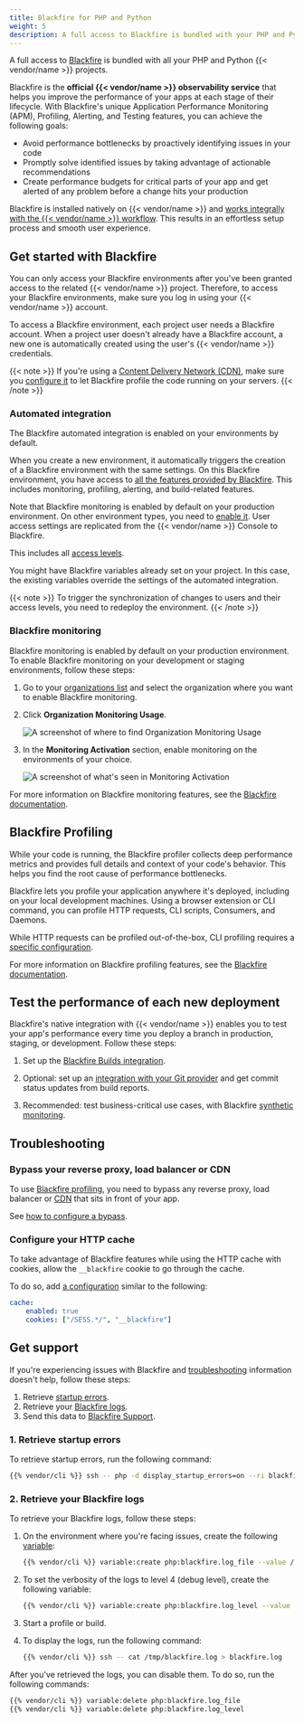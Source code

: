 ```yaml
---
title: Blackfire for PHP and Python
weight: 5
description: A full access to Blackfire is bundled with your PHP and Python {{< vendor/name >}} projects.
---
```


A full access to [Blackfire](https://www.blackfire.io/) is bundled with all your PHP and
Python {{< vendor/name >}} projects.

Blackfire is the **official {{< vendor/name >}} observability service** that helps you
improve the performance of your apps at each stage of their lifecycle.
With Blackfire's unique Application Performance Monitoring (APM), Profiling,
Alerting, and Testing features, you can achieve the following goals:

- Avoid performance bottlenecks by proactively identifying issues in your code
- Promptly solve identified issues by taking advantage of actionable recommendations
- Create performance budgets for critical parts of your app and get alerted of any
  problem before a change hits your production

Blackfire is installed natively on {{< vendor/name >}} and [works integrally with the {{< vendor/name >}} workflow](https://www.youtube.com/watch?v=Bq-LFjgD6L0).
This results in an effortless setup process and smooth user experience.

## Get started with Blackfire

You can only access your Blackfire environments after you've been granted access to the related {{< vendor/name >}} project.
Therefore, to access your Blackfire environments, make sure you log in using your {{< vendor/name >}} account.

To access a Blackfire environment, each project user needs a Blackfire account.
When a project user doesn't already have a Blackfire account,
a new one is automatically created using the user's {{< vendor/name >}} credentials.

{{< note >}}
If you're using a [Content Delivery Network (CDN)](../../domains/cdn/_index.md),
make sure you [configure it](https://blackfire.io/docs/integrations/proxies/index)
to let Blackfire profile the code running on your servers.
{{< /note >}}

### Automated integration

The Blackfire automated integration is enabled on your environments by default.

When you create a new environment,
it automatically triggers the creation of a Blackfire environment with the same settings.
On this Blackfire environment, you have access to [all the features provided by Blackfire](https://www.blackfire.io/features/).
This includes monitoring, profiling, alerting, and build-related features.

Note that Blackfire monitoring is enabled by default on your production environment.
On other environment types, you need to [enable it](#blackfire-monitoring).
User access settings are replicated from the {{< vendor/name >}} Console to Blackfire.

This includes all [access levels](https://blackfire.io/docs/up-and-running/access-management).
 
You might have Blackfire variables already set on your project.
In this case, the existing variables override the settings of the automated integration.

{{< note >}}
To trigger the synchronization of changes to users and their access levels,
you need to redeploy the environment.
{{< /note >}}

### Blackfire monitoring

Blackfire monitoring is enabled by default on your production environment.
To enable Blackfire monitoring on your development or staging environments, follow these steps:

1.  Go to your [organizations list](https://blackfire.io/my/organizations)
    and select the organization where you want to enable Blackfire monitoring.

2.  Click **Organization Monitoring Usage**.

    ![A screenshot of where to find Organization Monitoring Usage](/images/integrations/blackfire/blackfire-organization-monitoring.png "0.40")

3.  In the **Monitoring Activation** section,
    enable monitoring on the environments of your choice.

    ![A screenshot of what's seen in Monitoring Activation](/images/integrations/blackfire/blackfire-monitoring-activation.png "0.40")

For more information on Blackfire monitoring features,
see the [Blackfire documentation](https://blackfire.io/docs/monitoring-cookbooks/index).

## Blackfire Profiling

While your code is running, the Blackfire profiler collects deep performance metrics
and provides full details and context of your code's behavior.
This helps you find the root cause of performance bottlenecks.

Blackfire lets you profile your application anywhere it's deployed,
including on your local development machines.
Using a browser extension or CLI command,
you can profile HTTP requests, CLI scripts, Consumers, and Daemons.

While HTTP requests can be profiled out-of-the-box, CLI profiling requires a
[specific configuration](https://blackfire.io/docs/integrations/paas/upsun#cli-profiling).

For more information on Blackfire profiling features,
see the [Blackfire documentation](https://blackfire.io/docs/profiling-cookbooks/index).

## Test the performance of each new deployment

Blackfire's native integration with {{< vendor/name >}} enables you to test your app's performance
every time you deploy a branch in production, staging, or development.
Follow these steps:

1.  Set up the [Blackfire Builds integration](https://blackfire.io/docs/integrations/paas/upsun#builds).

2.  Optional: set up an [integration with your Git provider](https://blackfire.io/docs/integrations/git/index)
    and get commit status updates from build reports.

3.  Recommended: test business-critical use cases, with Blackfire [synthetic monitoring](https://blackfire.io/docs/builds-cookbooks/scenarios).

## Troubleshooting

### Bypass your reverse proxy, load balancer or CDN

To use [Blackfire profiling](#blackfire-profiling), you need to bypass any reverse
proxy, load balancer or [CDN](../../domains/cdn/_index.md) that sits in front of your app.

See [how to configure a bypass](https://blackfire.io/docs/reference-guide/reverse-proxies#documentation).

### Configure your HTTP cache

To take advantage of Blackfire features while using the HTTP cache with cookies,
allow the `__blackfire` cookie to go through the cache.

To do so, add [a configuration](../../define-routes/cache.md#allowing-only-specific-cookies)
similar to the following:

```yaml {configFile="routes"}
cache:
    enabled: true
    cookies: ["/SESS.*/", "__blackfire"]
```

## Get support

If you're experiencing issues with Blackfire and [troubleshooting](#troubleshooting)
information doesn't help, follow these steps:

1. Retrieve [startup errors](#1-retrieve-startup-errors).
2. Retrieve your [Blackfire logs](#2-retrieve-your-blackfire-logs).
3. Send this data to [Blackfire Support](https://support.blackfire.io).

### 1. Retrieve startup errors

To retrieve startup errors, run the following command:

```bash
{{% vendor/cli %}} ssh -- php -d display_startup_errors=on --ri blackfire
```

### 2. Retrieve your Blackfire logs

To retrieve your Blackfire logs, follow these steps:

1.  On the environment where you're facing issues, create the following [variable](../../development/variables/set-variables.md):

    ```bash
    {{% vendor/cli %}} variable:create php:blackfire.log_file --value /tmp/blackfire.log
    ```

2.  To set the verbosity of the logs to level 4 (debug level), create the following variable:

    ```bash
    {{% vendor/cli %}} variable:create php:blackfire.log_level --value 4
    ```

3.  Start a profile or build.

4.  To display the logs, run the following command:

    ```bash
    {{% vendor/cli %}} ssh -- cat /tmp/blackfire.log > blackfire.log
    ```

After you've retrieved the logs, you can disable them.
To do so, run the following commands:

```bash
{{% vendor/cli %}} variable:delete php:blackfire.log_file
{{% vendor/cli %}} variable:delete php:blackfire.log_level
```